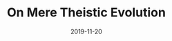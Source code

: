 ---
title: 'On Mere Theistic Evolution'
description: TODO
sameas:
- https://doi.org/10.5840/pc20202212
- https://www.pdcnet.org/pc/content/pc_2020_0022_0001_0007_0040
headerimage:
  src: /img/2022/01/ets-mte.png
authors:
- Thomas McCall
publishdate: 2022-02-22
date:  2019-11-20
series: ets-mte
---